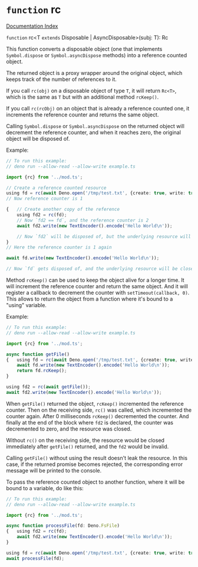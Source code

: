 # `function` rc

[Documentation Index](../README.md)

`function` rc\<T `extends` Disposable | AsyncDisposable>(subj: T): Rc

This function converts a disposable object (one that implements `Symbol.dispose` or `Symbol.asyncDispose` methods)
into a reference counted object.

The returned object is a proxy wrapper around the original object, which keeps track of the number of references to it.

If you call `rc(obj)` on a disposable object of type `T`, it will return `Rc<T>`,
which is the same as `T` but with an additional method `rcKeep()`.

If you call `rc(rcObj)` on an object that is already a reference counted one,
it increments the reference counter and returns the same object.

Calling `Symbol.dispose` or `Symbol.asyncDispose` on the returned object will decrement the reference counter,
and when it reaches zero, the original object will be disposed of.

Example:
```ts
// To run this example:
// deno run --allow-read --allow-write example.ts

import {rc} from '../mod.ts';

// Create a reference counted resource
using fd = rc(await Deno.open('/tmp/test.txt', {create: true, write: true}));
// Now reference counter is 1

{	// Create another copy of the reference
	using fd2 = rc(fd);
	// Now `fd2 == fd`, and the reference counter is 2
	await fd2.write(new TextEncoder().encode('Hello World\n'));

	// Now `fd2` will be disposed of, but the underlying resource will remain open
}
// Here the reference counter is 1 again

await fd.write(new TextEncoder().encode('Hello World\n'));

// Now `fd` gets disposed of, and the underlying resource will be closed
```

Method `rcKeep()` can be used to keep the object alive for a longer time.
It will increment the reference counter and return the same object.
And it will register a callback to decrement the counter with `setTimeout(callback, 0)`.
This allows to return the object from a function where it's bound to a "using" variable.

Example:
```ts
// To run this example:
// deno run --allow-read --allow-write example.ts

import {rc} from '../mod.ts';

async function getFile()
{	using fd = rc(await Deno.open('/tmp/test.txt', {create: true, write: true}));
	await fd.write(new TextEncoder().encode('Hello World\n'));
	return fd.rcKeep();
}

using fd2 = rc(await getFile());
await fd2.write(new TextEncoder().encode('Hello World\n'));
```

When `getFile()` returned the object, `rcKeep()` incremented the reference counter.
Then on the receiving side, `rc()` was called, which incremented the counter again.
After 0 milliseconds `rcKeep()` decremented the counter.
And finally at the end of the block where `fd2` is declared, the counter was decremented to zero,
and the resource was closed.

Without `rc()` on the receiving side, the resource would be closed immediately after `getFile()` returned,
and the `fd2` would be invalid.

Calling `getFile()` without using the result doesn't leak the resource.
In this case, if the returned promise becomes rejected, the corresponding error message will be printed to the console.

To pass the reference counted object to another function, where it will be bound to a variable, do like this:

```ts
// To run this example:
// deno run --allow-read --allow-write example.ts

import {rc} from '../mod.ts';

async function processFile(fd: Deno.FsFile)
{	using fd2 = rc(fd);
	await fd2.write(new TextEncoder().encode('Hello World\n'));
}

using fd = rc(await Deno.open('/tmp/test.txt', {create: true, write: true}));
await processFile(fd);
```

